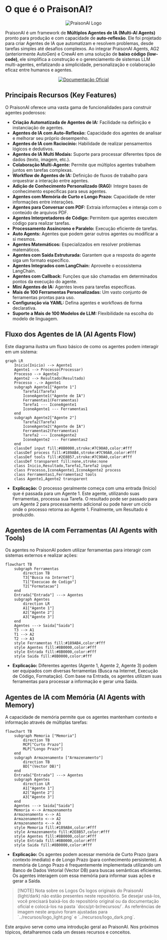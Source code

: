 # O que é o PraisonAI?

<p align="center">
  <picture>
    <source media="(prefers-color-scheme: dark)" srcset="../recursos/logo_dark.png" />
    <source media="(prefers-color-scheme: light)" srcset="../recursos/logo_light.png" />
    <img alt="PraisonAI Logo" src="../recursos/logo_light.png" />
  </picture>
</p>

PraisonAI é um framework de **Múltiplos Agentes de IA (Multi-AI Agents)** pronto para produção e com capacidade de **auto-reflexão**. Ele foi projetado para criar Agentes de IA que automatizam e resolvem problemas, desde tarefas simples até desafios complexos. Ao integrar PraisonAI Agents, AG2 (anteriormente AutoGen) e CrewAI em uma solução de **baixo código (low-code)**, ele simplifica a construção e o gerenciamento de sistemas LLM multi-agentes, enfatizando a simplicidade, personalização e colaboração eficaz entre humanos e agentes.

<div align="center">
  <a href="https://docs.praison.ai" target="_blank" rel="noopener noreferrer">
    <p align="center">
      <img src="https://img.shields.io/badge/_Documentação_Oficial_(Inglês)-Visite_docs.praison.ai-blue?style=for-the-badge&logo=bookstack&logoColor=white" alt="Documentação Oficial" />
    </p>
  </a>
</div>

## Principais Recursos (Key Features)

O PraisonAI oferece uma vasta gama de funcionalidades para construir agentes poderosos:

- **Criação Automatizada de Agentes de IA:** Facilidade na definição e instanciação de agentes.
- **Agentes de IA com Auto-Reflexão:** Capacidade dos agentes de analisar e melhorar seu próprio desempenho.
- **Agentes de IA com Raciocínio:** Habilidade de realizar pensamentos lógicos e dedutivos.
- **Agentes de IA Multi Modais:** Suporte para processar diferentes tipos de dados (texto, imagem, etc.).
- **Colaboração Multi-Agente:** Permite que múltiplos agentes trabalhem juntos em tarefas complexas.
- **Workflow de Agentes de IA:** Definição de fluxos de trabalho para orquestrar a interação entre agentes.
- **Adição de Conhecimento Personalizado (RAG):** Integre bases de conhecimento específicas para seus agentes.
- **Agentes com Memória de Curto e Longo Prazo:** Capacidade de reter informações entre interações.
- **Agentes para Conversar com PDF:** Extraia informações e interaja com o conteúdo de arquivos PDF.
- **Agentes Interpretadores de Código:** Permitem que agentes executem código para realizar tarefas.
- **Processamento Assíncrono e Paralelo:** Execução eficiente de tarefas.
- **Auto Agents:** Agentes que podem gerar outros agentes ou modificar a si mesmos.
- **Agentes Matemáticos:** Especializados em resolver problemas matemáticos.
- **Agentes com Saída Estruturada:** Garantem que a resposta do agente siga um formato específico.
- **Agentes Integrados com LangChain:** Aproveite o ecossistema LangChain.
- **Agentes com Callback:** Funções que são chamadas em determinados pontos da execução do agente.
- **Mini Agentes de IA:** Agentes leves para tarefas específicas.
- **Mais de 100 Ferramentas Personalizadas:** Um vasto conjunto de ferramentas prontas para uso.
- **Configuração via YAML:** Defina agentes e workflows de forma declarativa.
- **Suporte a Mais de 100 Modelos de LLM:** Flexibilidade na escolha do modelo de linguagem.

## Fluxo dos Agentes de IA (AI Agents Flow)

Este diagrama ilustra um fluxo básico de como os agentes podem interagir em um sistema:



```mermaid
graph LR
    Inicio(Inicio) --> Agente1
    Agente1 --> Processo(Processar)
    Processo --> Agente2
    Agente2 --> Resultado(Resultado)
    Processo -.-> Agente1
    subgraph Agente1["Agente 1"]
        Tarefa1(Tarefa)
        IconeAgente1("Agente de IA")
        Ferramentas1(Ferramentas)
        Tarefa1 --- IconeAgente1
        IconeAgente1 --- Ferramentas1
    end
    subgraph Agente2["Agente 2"]
        Tarefa2(Tarefa)
        IconeAgente2("Agente de IA")
        Ferramentas2(Ferramentas)
        Tarefa2 --- IconeAgente2
        IconeAgente2 --- Ferramentas2
    end
    classDef input fill:#8B0000,stroke:#7C90A0,color:#fff
    classDef process fill:#189AB4,stroke:#7C90A0,color:#fff
    classDef tools fill:#2E8B57,stroke:#7C90A0,color:#fff
    classDef transparent fill:none,stroke:none
    class Inicio,Resultado,Tarefa1,Tarefa2 input
    class Processo,IconeAgente1,IconeAgente2 process
    class Ferramentas1,Ferramentas2 tools
    class Agente1,Agente2 transparent
```




* **Explicação:** O processo geralmente começa com uma entrada (Início) que é passada para um Agente 1. Este agente, utilizando suas Ferramentas, processa sua Tarefa. O resultado pode ser passado para um Agente 2 para processamento adicional ou pode haver um ciclo onde o processo retorna ao Agente 1. Finalmente, um Resultado é produzido.

## Agentes de IA com Ferramentas (AI Agents with Tools)

Os agentes no PraisonAI podem utilizar ferramentas para interagir com sistemas externos e realizar ações:

```mermaid
flowchart TB
    subgraph Ferramentas
        direction TB
        T3["Busca na Internet"]
        T1["Execucao de Codigo"]
        T2["Formatacao"]
    end
    Entrada["Entrada"] ---> Agentes
    subgraph Agentes
        direction LR
        A1["Agente 1"]
        A2["Agente 2"]
        A3["Agente 3"]
    end
    Agentes ---> Saida["Saida"]
    T3 --> A1
    T1 --> A2
    T2 --> A3
    style Ferramentas fill:#189AB4,color:#fff
    style Agentes fill:#8B0000,color:#fff
    style Entrada fill:#8B0000,color:#fff
    style Saida fill:#8B0000,color:#fff
```
* **Explicação:** Diferentes agentes (Agente 1, Agente 2, Agente 3) podem ser equipados com diversas ferramentas (Busca na Internet, Execução de Código, Formatação). Com base na Entrada, os agentes utilizam suas ferramentas para processar a informação e gerar uma Saída.

## Agentes de IA com Memória (AI Agents with Memory)

A capacidade de memória permite que os agentes mantenham contexto e informação através de múltiplas tarefas:

```mermaid
flowchart TB
    subgraph Memoria ["Memoria"]
        direction TB
        MCP["Curto Prazo"]
        MLP["Longo Prazo"]
    end
    subgraph Armazenamento ["Armazenamento"]
        direction TB
        BD["(Vector DB)"]
    end
    Entrada["Entrada"] ---> Agentes
    subgraph Agentes
        direction LR
        A1["Agente 1"]
        A2["Agente 2"]
        A3["Agente 3"]
    end
    Agentes ---> Saida["Saida"]
    Memoria <--> Armazenamento
    Armazenamento <--> A1
    Armazenamento <--> A2
    Armazenamento <--> A3
    style Memoria fill:#189AB4,color:#fff
    style Armazenamento fill:#2E8B57,color:#fff
    style Agentes fill:#8B0000,color:#fff
    style Entrada fill:#8B0000,color:#fff
    style Saida fill:#8B0000,color:#fff
```
* **Explicação:** Os agentes podem acessar memória de Curto Prazo (para contexto imediato) e de Longo Prazo (para conhecimento persistente). A memória de Longo Prazo é frequentemente implementada utilizando um Banco de Dados Vetorial (Vector DB) para buscas semânticas eficientes. Os agentes interagem com essa memória para informar suas ações e gerar a Saída.

> [!NOTE] Nota sobre os Logos
> Os logos originais do PraisonAI (light/dark) não estão presentes neste repositório. Se desejar usá-los, você precisará baixá-los do repositório original ou da documentação oficial e colocá-los na pasta \`docs/pt-br/recursos/\`. As referências de imagem neste arquivo foram ajustadas para \`../recursos/logo_light.png\` e \`../recursos/logo_dark.png\`.

Este arquivo serve como uma introdução geral ao PraisonAI. Nos próximos tópicos, detalharemos cada um desses recursos e conceitos.
